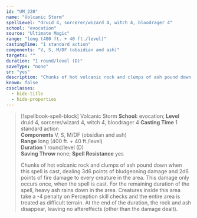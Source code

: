 ```yaml
---
id: "UM_220"
name: "Volcanic Storm"
spellLevel: "druid 4, sorcerer/wizard 4, witch 4, bloodrager 4"
school: "evocation"
source: "Ultimate Magic"
range: "long (400 ft. + 40 ft./level)"
castingTime: "1 standard action"
components: "V, S, M/DF (obsidian and ash)"
targets: ""
duration: "1 round/level (D)"
saveType: "none"
sr: "yes"
description: "Chunks of hot volcanic rock and clumps of ash pound down when this spell is cast, dealing 3d6 points of bludgeoning damage and 2d6 points of fire damage to every creature in the area. This damage only occurs once, when the spell is cast.  For the remaining duration of the spell, heavy ash rains down in the area. Creatures inside this area take a -4 penalty on Perception skill checks and the entire area is treated as difficult terrain. At the end of the duration, the rock and ash disappear, leaving no aftereffects (other than the damage dealt)."
known: false
cssclasses:
  - hide-title
  - hide-properties
---
```


> [!spellbook-spell-block] Volcanic Storm
> **School:** evocation; **Level** druid 4, sorcerer/wizard 4, witch 4, bloodrager 4
> **Casting Time** 1 standard action  
> **Components** V, S, M/DF (obsidian and ash)  
> **Range** long (400 ft. + 40 ft./level)  
> **Duration** 1 round/level (D)  
> **Saving Throw** none; **Spell Resistance** yes
> 
> Chunks of hot volcanic rock and clumps of ash pound down when this spell is cast, dealing 3d6 points of bludgeoning damage and 2d6 points of fire damage to every creature in the area. This damage only occurs once, when the spell is cast.  For the remaining duration of the spell, heavy ash rains down in the area. Creatures inside this area take a -4 penalty on Perception skill checks and the entire area is treated as difficult terrain. At the end of the duration, the rock and ash disappear, leaving no aftereffects (other than the damage dealt).